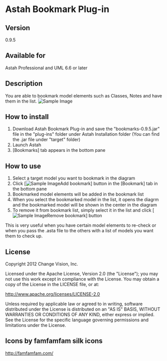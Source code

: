 Astah Bookmark Plug-in
======================

Version
----------------
0.9.5

Available for
----------------
Astah Professional and UML 6.6 or later

Description
----------------
You are able to bookmark model elements such as Classes, Notes and have them in the list.
![Sample Image](https://github.com/kenkenji/astah-bookmarks-plugin/raw/master/doc/screenshots/Astah_Bookmark_Plugin.png)

How to install
----------------
1. Download Astah Bookmark Plug-in and save the "bookmarks-0.9.5.jar" file in the "plug-ins" folder under Astah Installation folder (You can find the .jar file under "target" folder)
2. Launch Astah
3. [Bookmarks] tab appears in the bottom pane

How to use
----------------
1. Select a target model you want to bookmark in the diagram
2. Click [![Sample Image](https://github.com/kenkenji/astah-bookmarks-plugin/raw/master/doc/screenshots/tag_blue_add.png)Add bookmark] button in the [Bookmark] tab in the bottom pane
3. Bookmarked model elements will be added in the bookmark list
4. When you select the bookmarked model in the list, it opens the diagrm and the bookmarked model will be shown in the center in the diagram
5. To remove it from bookmark list, simply select it in the list and click [![Sample Image](https://github.com/kenkenji/astah-bookmarks-plugin/raw/master/doc/screenshots/tag_blue_delete.png)Remove bookmark] button

This is very useful when you have certain model elements to re-check or when you pass the .asta file to the others with a list of models you want them to check up.

License
---------------
Copyright 2012 Change Vision, Inc.

Licensed under the Apache License, Version 2.0 (the "License");
you may not use this work except in compliance with the License.
You may obtain a copy of the License in the LICENSE file, or at:

   <http://www.apache.org/licenses/LICENSE-2.0>

Unless required by applicable law or agreed to in writing, software
distributed under the License is distributed on an "AS IS" BASIS,
WITHOUT WARRANTIES OR CONDITIONS OF ANY KIND, either express or implied.
See the License for the specific language governing permissions and
limitations under the License.

Icons by famfamfam silk icons 
----------------
<http://famfamfam.com/>
